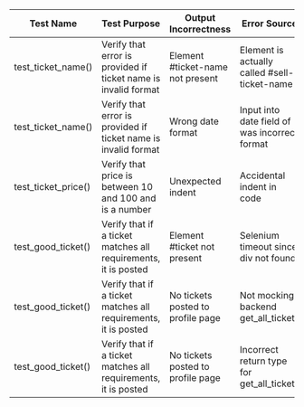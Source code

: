 | **Test Name**          | **Test Purpose**                                                   | **Output Incorrectness**              | **Error Source**                                 | **Fix**                                        |
|---------------------|----------------------------------------------------------------|-----------------------------------|-----------------------------------------------|--------------------------------------------|
| test_ticket_name()  | Verify that error is provided if ticket name is invalid format | Element #ticket-name not present  | Element is actually called #sell-ticket-name  | Changed element ID in test                 |
| test_ticket_name()  | Verify that error is provided if ticket name is invalid format | Wrong date format                 | Input into date field of was incorrect format | Fixed input format to YYYYDDMM             |
| test_ticket_price() | Verify that price is between 10 and 100 and is a number        | Unexpected indent                 | Accidental indent in code                     | Fixed code formatting                      |
| test_good_ticket()  | Verify that if a ticket matches all requirements, it is posted | Element #ticket not present       | Selenium timeout since div not found          | Adjusted assert to correct div name        |
| test_good_ticket()  | Verify that if a ticket matches all requirements, it is posted | No tickets posted to profile page | Not mocking backend get_all_tickets           | Added mocking for get_all_tickets          |
| test_good_ticket()  | Verify that if a ticket matches all requirements, it is posted | No tickets posted to profile page | Incorrect return type for get_all_tickets     | Fixed return value to be a list of tickets |